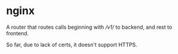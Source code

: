 nginx
=====

A router that routes calls beginning with _/v1/_ to backend, and rest to frontend.

So far, due to lack of certs, it doesn't support HTTPS.
